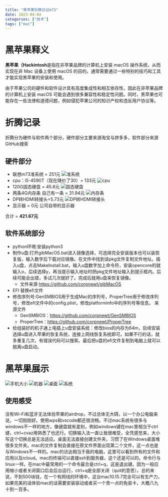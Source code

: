 ```yaml
---
title: "黑苹果折腾日记m73"
date: 2023-04-04
categories: ["技术"]
tags: ["mac"]
---
```

# 黑苹果释义
**黑苹果（Hackintosh**是指在非苹果品牌的计算机上安装 macOS 操作系统，从而实现在非 Mac 设备上使用 macOS 的目的。通常需要通过一些特别的技巧和工具才能实现黑苹果的安装和使用。

由于苹果公司的硬件和软件设计具有高度集成性和相互依存性，因此在非苹果品牌的计算机上安装 macOS 可能会遇到很多兼容性和稳定性问题。同时，黑苹果也可能存在一些法律和道德问题，例如侵犯苹果公司的知识产权和违反用户协议等。
# 折腾记录
折腾分为硬件与软件两个部分，硬件部分主要来源淘宝与拼多多，软件部分来源GitHub搜索
## 硬件部分
* 联想m73准系统 = 251元
![准系统](https://ericgg-1313408779.cos.ap-nanjing.myqcloud.com/imgs/161680577636_.pic.jpg)
* cpu：i5-4590T（现在降价了30）= 133元
![cpu](https://ericgg-1313408779.cos.ap-nanjing.myqcloud.com/imgs/91680576861_.pic.jpg)
* 120G固态硬盘 = 45.8元
![固态硬盘](https://ericgg-1313408779.cos.ap-nanjing.myqcloud.com/imgs/101680577225_.pic.jpg)
* 两条4G内存条 自己有一条 = 31.94元
![内存条](https://ericgg-1313408779.cos.ap-nanjing.myqcloud.com/imgs/151680577613_.pic.jpg)
* DP转HDMI转接头=5.73元
![DP转HDMI转接头](https://ericgg-1313408779.cos.ap-nanjing.myqcloud.com/imgs/171680577668_.pic.jpg)
* 显示器 = 0元
公司自带的显示器

合计 = **421.67元**

## 软件系统部分
* python环境:安装python3
* 制作u盘:打开gibMacOS.bat进入镜像选择，可选择完全安装版本也可以装恢复版，输入数字后下载对应镜像。在文件中找到该pkg文件复制文件地址。插入u盘，点击MakeInstall.bat，输入u盘数字加上命令符，安装opencore的就输入o，后续选择y，再当提示输入地址时把pkg文件地址输入到提示框内。后续可能会出错，多试几次就好了。完成后就用u盘来恢复镜像。
    * 文件来源 https://github.com/corpnewt/gibMacOS
* EFI
替换efi文件
* 修改序列号:GenSMBIOS用于生成Mac的序列号，ProperTree用于修改序列号，修改efi文件中的config.plist，修改platforminfo中的序列号等信息。
来源文件
    * GenSMBIOS：https://github.com/corpnewt/GenSMBIOS
    * ProperTree：https://github.com/corpnewt/ProperTree
* 给组装好的机子通上电插上u盘安装系统：修改bios的内存为64m，后续安装选择u盘进入苹果的恢复系统，连接上网线恢复系统即可。如果不行的话，就多重复几次，有错误代码可以搜索。最后把u盘的efi文件复制到电脑上就可以脱离u盘启动。

# 黑苹果展示
![手机大小](https://ericgg-1313408779.cos.ap-nanjing.myqcloud.com/imgs/231680596998_.pic.jpg)
![机器](https://ericgg-1313408779.cos.ap-nanjing.myqcloud.com/imgs/241680596998_.pic.jpg)
![桌面](https://ericgg-1313408779.cos.ap-nanjing.myqcloud.com/imgs/221680596634_.pic.jpg)
![系统](https://ericgg-1313408779.cos.ap-nanjing.myqcloud.com/imgs/211680596543_.pic.jpg)
## 使用感受
没有Wi-Fi和蓝牙无法体验苹果的airdrop，不过总体无大碍，以一个办公电脑来说，一切刚刚好。使用wps和vscode都还很流畅。不过mac系统有很多与windows不一样的地方，像键盘就有差别，例如windows键在mac里相当于ctrl键，ctrl+cvaz用熟悉了也还行。切换输入法一直让我很难受，全凭感觉来，大小写这个切换总是无法适应。桌面无法直接创建文件夹，习惯了在Windows桌面堆很多文件夹。mac的文件复制会直接在原文件界面出现第二个文件，这一点也是与Windows不一样的。mac的访达相当于我的电脑，这里可以看到所有的文件和应用以及icloud。mac的终端可以直接ssh到服务器，这个还是可以的。命令行与linux一样。在mac中最常用的一个命令最合是ctrl+q，这是退出键。因为一般应用缩小或者关闭窗口后会后台运行，ctrl+q是全部关闭（quit的意思）。总的来说，不到500块钱，在一个有网线的环境中，这台mac10.15.7完全可以有生产力，如果完美的话体验mac的话需要安装驱动或者买一个贵一点的免驱卡，大概八九十到一百多。